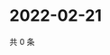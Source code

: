 # 2022-02-21

共 0 条

<!-- BEGIN WEIBO -->
<!-- 最后更新时间 Mon Feb 21 2022 15:00:32 GMT+0800 (China Standard Time) -->

<!-- END WEIBO -->
